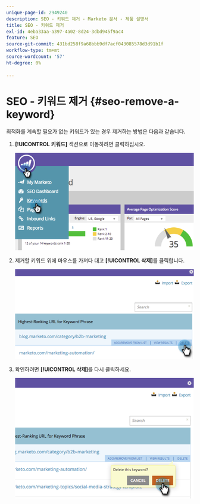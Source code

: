```yaml
---
unique-page-id: 2949240
description: SEO - 키워드 제거 - Marketo 문서 - 제품 설명서
title: SEO - 키워드 제거
exl-id: 4eba33aa-a397-4a02-8d24-3dbd945f9ac4
feature: SEO
source-git-commit: 431bd258f9a68bbb9df7acf043085578d3d91b1f
workflow-type: tm+mt
source-wordcount: '57'
ht-degree: 0%

---
```


# SEO - 키워드 제거 {#seo-remove-a-keyword}

최적화를 계속할 필요가 없는 키워드가 있는 경우 제거하는 방법은 다음과 같습니다.

1. **[!UICONTROL 키워드]** 섹션으로 이동하려면 클릭하십시오.

   ![](assets/image2014-9-18-13-3a35-3a52.png)

1. 제거할 키워드 위에 마우스를 가져다 대고 **[!UICONTROL 삭제]**&#x200B;를 클릭합니다.

   ![](assets/image2014-9-18-13-3a36-3a6.png)

1. 확인하려면 **[!UICONTROL 삭제]**&#x200B;를 다시 클릭하세요.

   ![](assets/image2014-9-18-13-3a36-3a11.png)
